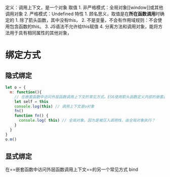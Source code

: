 定义：调用上下文，是一个对象
取值
	1. 非严格模式：全局对象[[window]]或其他调用对象
	2. 严格模式：Undefined
特性
	1. 顾名思义，取值是在**所在函数调用**时确定的
		1. 除了箭头函数，其中没有this，
	2. 不是变量，不会有作用域规则：不会使用包含函数的this。
	3. JS语法不允许给this赋值
	4. 分离方法和调用对象，能将方法用于具有相同属性的其他对象，

# 绑定方式
## 隐式绑定

```javascript
let o = {
  m: function(){
    // 在嵌套函数中访问外层函数调用上下文的常见方式。ES6使用箭头函数定义内部的嵌套函数
    let self = this 
    console.log(this) // 调用上下文是o对象
    fn()
    function fn() {
      console.log( this) // 全局对象。因为是被压入调用栈，由全局对象执行？
    }
  }
}
o.m() 
```
## 显式绑定
在==嵌套函数中访问外层函数调用上下文==的另一个常见方式
bind